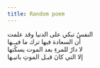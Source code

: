 ```yaml
---
title: Random poem
---
```


النفسُ تبكي على الدنيا وقد علمت  
أن السعادة فيها ترك ما فيــها  
لا دارٌ للمرءِ بعد الموت يسكُنها  
إلا التي كانَ قبـل الموتِ بانيـها  
